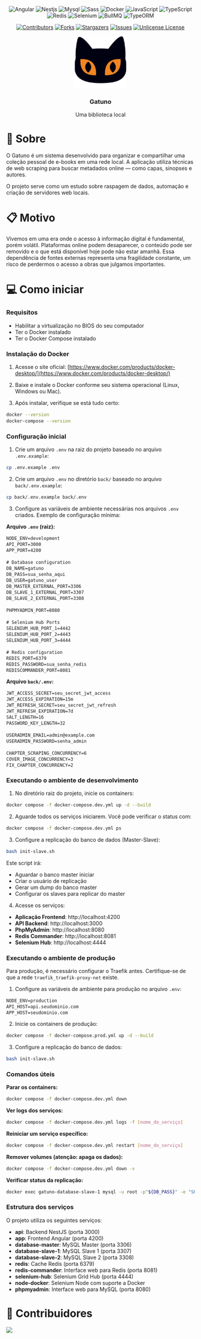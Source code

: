 <div align="center">

![Angular][Angular.io]
![Nestjs][Nestjs.io]
![Mysql][Mysql.io]
![Sass][Sass.io]
![Docker][Docker.io]
![JavaScript][JavaScript.io]
![TypeScript][TypeScript.io]
![Redis][Redis.io]
![Selenium][Selenium.io]
![BullMQ][BullMQ.io]
![TypeORM][TypeORM.io]

[![Contributors][contributors-shield]][contributors-url]
[![Forks][forks-shield]][forks-url]
[![Stargazers][stars-shield]][stars-url]
[![Issues][issues-shield]][issues-url]
[![Unlicense License][license-shield]][license-url]

<a href="https://github.com/bgluis/gatuno/">
    <img src="docs/logo.svg" alt="Logo" width="140" height="140">
</a>

  <h3>Gatuno</h3>
  Uma biblioteca local
</div>

# 📖 Sobre

O Gatuno é um sistema desenvolvido para organizar e compartilhar uma coleção pessoal de e-books em uma rede local. A aplicação utiliza técnicas de web scraping para buscar metadados online — como capas, sinopses e autores.

O projeto serve como um estudo sobre raspagem de dados, automação e criação de servidores web locais.

# 📋 Motivo

Vivemos em uma era onde o acesso à informação digital é fundamental, porém volátil. Plataformas online podem desaparecer, o conteúdo pode ser removido e o que está disponível hoje pode não estar amanhã. Essa dependência de fontes externas representa uma fragilidade constante, um risco de perdermos o acesso a obras que julgamos importantes.

# 💻 Como iniciar

### Requisitos

-   Habilitar a virtualização no BIOS do seu computador
-   Ter o Docker instalado
-   Ter o Docker Compose instalado

### Instalação do Docker

1. Acesse o site oficial: [https://www.docker.com/products/docker-desktop/](https://www.docker.com/products/docker-desktop/)
2. Baixe e instale o Docker conforme seu sistema operacional (Linux, Windows ou Mac).

3. Após instalar, verifique se está tudo certo:

```bash
docker --version
docker-compose --version
```

### Configuração inicial

1. Crie um arquivo `.env` na raiz do projeto baseado no arquivo `.env.example`:

```bash
cp .env.example .env
```

2. Crie um arquivo `.env` no diretório `back/` baseado no arquivo `back/.env.example`:

```bash
cp back/.env.example back/.env
```

3. Configure as variáveis de ambiente necessárias nos arquivos `.env` criados. Exemplo de configuração mínima:

**Arquivo `.env` (raiz):**

```env
NODE_ENV=development
API_PORT=3000
APP_PORT=4200

# Database configuration
DB_NAME=gatuno
DB_PASS=sua_senha_aqui
DB_USER=gatuno_user
DB_MASTER_EXTERNAL_PORT=3306
DB_SLAVE_1_EXTERNAL_PORT=3307
DB_SLAVE_2_EXTERNAL_PORT=3308

PHPMYADMIN_PORT=8080

# Selenium Hub Ports
SELENIUM_HUB_PORT_1=4442
SELENIUM_HUB_PORT_2=4443
SELENIUM_HUB_PORT_3=4444

# Redis configuration
REDIS_PORT=6379
REDIS_PASSWORD=sua_senha_redis
REDISCOMMANDER_PORT=8081
```

**Arquivo `back/.env`:**

```env
JWT_ACCESS_SECRET=seu_secret_jwt_access
JWT_ACCESS_EXPIRATION=15m
JWT_REFRESH_SECRET=seu_secret_jwt_refresh
JWT_REFRESH_EXPIRATION=7d
SALT_LENGTH=16
PASSWORD_KEY_LENGTH=32

USERADMIN_EMAIL=admin@example.com
USERADMIN_PASSWORD=senha_admin

CHAPTER_SCRAPING_CONCURRENCY=6
COVER_IMAGE_CONCURRENCY=3
FIX_CHAPTER_CONCURRENCY=2
```

### Executando o ambiente de desenvolvimento

1. No diretório raiz do projeto, inicie os containers:

```bash
docker compose -f docker-compose.dev.yml up -d --build
```

2. Aguarde todos os serviços iniciarem. Você pode verificar o status com:

```bash
docker compose -f docker-compose.dev.yml ps
```

3. Configure a replicação do banco de dados (Master-Slave):

```bash
bash init-slave.sh
```

Este script irá:

-   Aguardar o banco master iniciar
-   Criar o usuário de replicação
-   Gerar um dump do banco master
-   Configurar os slaves para replicar do master

4. Acesse os serviços:

-   **Aplicação Frontend**: http://localhost:4200
-   **API Backend**: http://localhost:3000
-   **PhpMyAdmin**: http://localhost:8080
-   **Redis Commander**: http://localhost:8081
-   **Selenium Hub**: http://localhost:4444

### Executando o ambiente de produção

Para produção, é necessário configurar o Traefik antes. Certifique-se de que a rede `traefik_traefik-proxy-net` existe.

1. Configure as variáveis de ambiente para produção no arquivo `.env`:

```env
NODE_ENV=production
API_HOST=api.seudominio.com
APP_HOST=seudominio.com
```

2. Inicie os containers de produção:

```bash
docker compose -f docker-compose.prod.yml up -d --build
```

3. Configure a replicação do banco de dados:

```bash
bash init-slave.sh
```

### Comandos úteis

**Parar os containers:**

```bash
docker compose -f docker-compose.dev.yml down
```

**Ver logs dos serviços:**

```bash
docker compose -f docker-compose.dev.yml logs -f [nome_do_serviço]
```

**Reiniciar um serviço específico:**

```bash
docker compose -f docker-compose.dev.yml restart [nome_do_serviço]
```

**Remover volumes (atenção: apaga os dados):**

```bash
docker compose -f docker-compose.dev.yml down -v
```

**Verificar status da replicação:**

```bash
docker exec gatuno-database-slave-1 mysql -u root -p"${DB_PASS}" -e "SHOW SLAVE STATUS\G"
```

### Estrutura dos serviços

O projeto utiliza os seguintes serviços:

-   **api**: Backend NestJS (porta 3000)
-   **app**: Frontend Angular (porta 4200)
-   **database-master**: MySQL Master (porta 3306)
-   **database-slave-1**: MySQL Slave 1 (porta 3307)
-   **database-slave-2**: MySQL Slave 2 (porta 3308)
-   **redis**: Cache Redis (porta 6379)
-   **redis-commander**: Interface web para Redis (porta 8081)
-   **selenium-hub**: Selenium Grid Hub (porta 4444)
-   **node-docker**: Selenium Node com suporte a Docker
-   **phpmyadmin**: Interface web para MySQL (porta 8080)

# 🤝 Contribuidores

 <a href = "https://github.com/bgluis/gatuno/graphs/contributors">
   <img src = "https://contrib.rocks/image?repo=bgluis/gatuno"/>
 </a>
 <!-- Links -->
 <!-- https://github.com/iuricode/readme-template-->

[repossitory-path]: bgluis/gatuno/
[contributors-shield]: https://img.shields.io/github/contributors/bgluis/gatuno.svg?style=for-the-badge
[contributors-url]: https://github.com/bgluis/gatuno/graphs/contributors
[forks-shield]: https://img.shields.io/github/forks/bgluis/gatuno.svg?style=for-the-badge
[forks-url]: https://github.com/bgluis/gatuno/network/members
[stars-shield]: https://img.shields.io/github/stars/bgluis/gatuno.svg?style=for-the-badge
[stars-url]: https://github.com/bgluis/gatuno/stargazers
[issues-shield]: https://img.shields.io/github/issues/bgluis/gatuno.svg?style=for-the-badge
[issues-url]: https://github.com/bgluis/gatuno/issues
[license-shield]: https://img.shields.io/github/license/bgluis/gatuno.svg?style=for-the-badge
[license-url]: https://github.com/bgluis/gatuno/blob/master/LICENSE.txt
[Angular.io]: https://img.shields.io/badge/Angular-DD0031?style=for-the-badge&logo=angular&logoColor=white
[Nestjs.io]: https://img.shields.io/badge/nestjs-%23E0234E.svg?style=for-the-badge&logo=nestjs&logoColor=white
[Mysql.io]: https://img.shields.io/badge/MySQL-00000F?style=for-the-badge&logo=mysql&color=00758f&logoColor=white
[Sass.io]: https://img.shields.io/badge/Sass-000?style=for-the-badge&logo=sass&color=cc6699&logoColor=white
[Docker.io]: https://img.shields.io/badge/Docker-2496ED?style=for-the-badge&logo=docker&logoColor=white
[JavaScript.io]: https://img.shields.io/badge/JavaScript-F7DF1E?style=for-the-badge&logo=javascript&logoColor=black
[TypeScript.io]: https://img.shields.io/badge/TypeScript-007ACC?style=for-the-badge&logo=typescript&logoColor=white
[Redis.io]: https://img.shields.io/badge/Redis-DC382D?style=for-the-badge&logo=redis&logoColor=white
[Selenium.io]: https://img.shields.io/badge/Selenium-43B02A?style=for-the-badge&logo=selenium&logoColor=white
[BullMQ.io]: https://img.shields.io/badge/BullMQ-339933?style=for-the-badge&logo=node.js&logoColor=white
[TypeORM.io]: https://img.shields.io/badge/TypeORM-FE0803?logo=typeorm&logoColor=fff&style=for-the-badge

